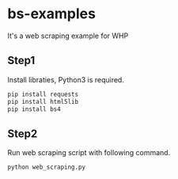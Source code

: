 # bs-examples
It's a web scraping example for WHP

## Step1

Install libraties, Python3 is required.

```python
pip install requests
pip install html5lib
pip install bs4
```

## Step2

Run web scraping script with following command.

```shell
python web_scraping.py
```
